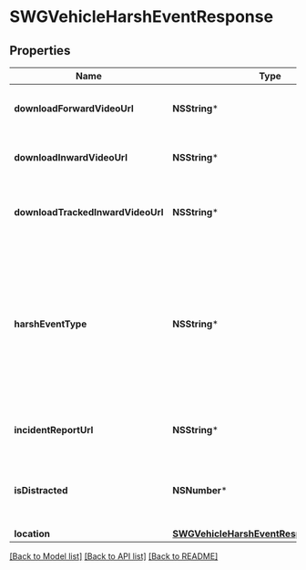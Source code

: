 # SWGVehicleHarshEventResponse

## Properties
Name | Type | Description | Notes
------------ | ------------- | ------------- | -------------
**downloadForwardVideoUrl** | **NSString*** | URL for downloading the forward facing video | [optional] 
**downloadInwardVideoUrl** | **NSString*** | URL for downloading the inward facing video | [optional] 
**downloadTrackedInwardVideoUrl** | **NSString*** | URL for downloading the tracked inward facing video | [optional] 
**harshEventType** | **NSString*** | Type of the harsh event. One of: [Crash, Harsh Acceleration, Harsh Braking, Harsh Turn, ROP Engine, ROP Brake, YC Engine, YC Brake, Harsh Event] | 
**incidentReportUrl** | **NSString*** | URL of the associated incident report page | 
**isDistracted** | **NSNumber*** | Whether the driver was deemed distracted during this harsh event | [optional] 
**location** | [**SWGVehicleHarshEventResponseLocation***](SWGVehicleHarshEventResponseLocation.md) |  | [optional] 

[[Back to Model list]](../README.md#documentation-for-models) [[Back to API list]](../README.md#documentation-for-api-endpoints) [[Back to README]](../README.md)


